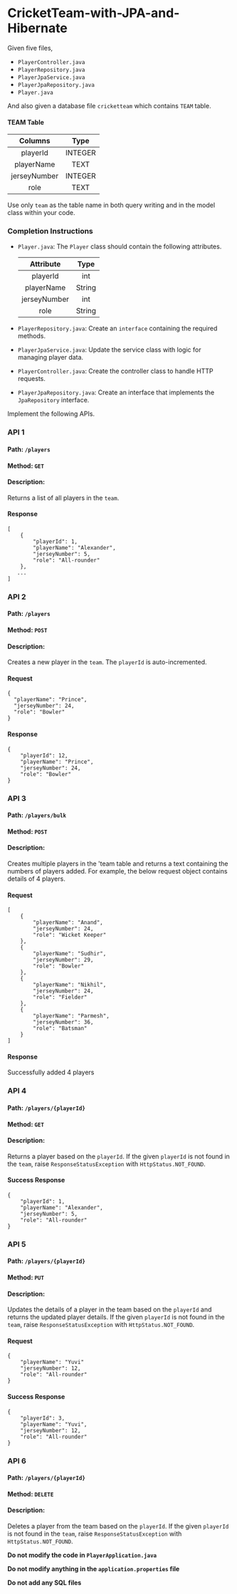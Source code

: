 # CricketTeam-with-JPA-and-Hibernate

Given five files,

- `PlayerController.java`
- `PlayerRepository.java`
- `PlayerJpaService.java`
- `PlayerJpaRepository.java`
- `Player.java`

And also given a database file `cricketteam` which contains `TEAM` table.

#### TEAM Table

|   Columns    |  Type   |
| :----------: | :-----: |
|   playerId   | INTEGER |
|  playerName  |  TEXT   |
| jerseyNumber | INTEGER |
|     role     |  TEXT   |

<MultiLineNote>

Use only `team` as the table name in both query writing and in the model class within your code.

</MultiLineNote>

### Completion Instructions

- `Player.java`: The `Player` class should contain the following attributes.

    |  Attribute   |  Type  |
    | :----------: | :----: |
    |   playerId   |  int   |
    |  playerName  | String |
    | jerseyNumber |  int   |
    |     role     | String |

- `PlayerRepository.java`: Create an `interface` containing the required methods.
- `PlayerJpaService.java`: Update the service class with logic for managing player data.
- `PlayerController.java`: Create the controller class to handle HTTP requests.
- `PlayerJpaRepository.java`: Create an interface that implements the `JpaRepository` interface.
  

Implement the following APIs.

### API 1

#### Path: `/players`

#### Method: `GET`

#### Description:

Returns a list of all players in the `team`.

#### Response

```
[
    {
        "playerId": 1,
        "playerName": "Alexander",
        "jerseyNumber": 5,
        "role": "All-rounder"
    },
   ...
]
```

### API 2

#### Path: `/players`

#### Method: `POST`

#### Description:

Creates a new player in the `team`. The `playerId` is auto-incremented.

#### Request

```
{
  "playerName": "Prince",
  "jerseyNumber": 24,
  "role": "Bowler"
}
```

#### Response

```
{
    "playerId": 12,
    "playerName": "Prince",
    "jerseyNumber": 24,
    "role": "Bowler"
}
```

### API 3

#### Path: `/players/bulk`

#### Method: `POST`

#### Description:

Creates multiple players in the 'team table and returns a text containing the numbers of players added.
For example, the below request object contains details of 4 players.

#### Request

```
[
    {
        "playerName": "Anand",
        "jerseyNumber": 24,
        "role": "Wicket Keeper"
    },
    {
        "playerName": "Sudhir",
        "jerseyNumber": 29,
        "role": "Bowler"
    },
    {
        "playerName": "Nikhil",
        "jerseyNumber": 24,
        "role": "Fielder"
    },
    {
        "playerName": "Parmesh",
        "jerseyNumber": 36,
        "role": "Batsman"
    }
]
```

#### Response

Successfully added 4 players


### API 4

#### Path: `/players/{playerId}`

#### Method: `GET`

#### Description:

Returns a player based on the `playerId`. If the given `playerId` is not found in the `team`, raise `ResponseStatusException` with `HttpStatus.NOT_FOUND`.


#### Success Response

```
{
    "playerId": 1,
    "playerName": "Alexander",
    "jerseyNumber": 5,
    "role": "All-rounder"
}
```

### API 5

#### Path: `/players/{playerId}`

#### Method: `PUT`

#### Description:

Updates the details of a player in the team based on the `playerId` and returns the updated player details.
If the given `playerId` is not found in the `team`, raise `ResponseStatusException` with `HttpStatus.NOT_FOUND`.

#### Request

```
{
    "playerName": "Yuvi"
    "jerseyNumber": 12,
    "role": "All-rounder"
}
```

#### Success Response

```
{
    "playerId": 3,
    "playerName": "Yuvi",
    "jerseyNumber": 12,
    "role": "All-rounder"
}
```

### API 6

#### Path: `/players/{playerId}`

#### Method: `DELETE`

#### Description:

Deletes a player from the team  based on the `playerId`.
If the given `playerId` is not found in the `team`, raise `ResponseStatusException` with `HttpStatus.NOT_FOUND`. 


**Do not modify the code in `PlayerApplication.java`**

**Do not  modify anything in the `application.properties` file**

**Do not add any SQL files**
